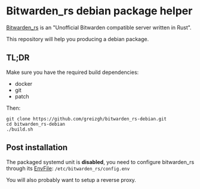 # Bitwarden_rs debian package helper

[Bitwarden_rs](https://github.com/dani-garcia/bitwarden_rs) is an "Unofficial Bitwarden compatible server written in Rust".

This repository will help you producing a debian package.

## TL;DR

Make sure you have the required build dependencies:
* docker
* git
* patch

Then:

```
git clone https://github.com/greizgh/bitwarden_rs-debian.git
cd bitwarden_rs-debian
./build.sh
```

## Post installation

The packaged systemd unit is **disabled**, you need to configure bitwarden_rs through its
[EnvFile](https://www.freedesktop.org/software/systemd/man/systemd.service.html#Command%20lines):
`/etc/bitwarden_rs/config.env`

You will also probably want to setup a reverse proxy.
